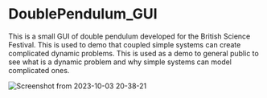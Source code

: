 # DoublePendulum_GUI
This is a small GUI of double pendulum developed for the British Science Festival. This is used to demo that coupled simple systems can create complicated dynamic problems. This is used as a demo to general public to see what is a dynamic problem and why simple systems can model complicated ones.


![Screenshot from 2023-10-03 20-38-21](https://github.com/yz3259/DoublePendulum_GUI/assets/32365838/134d0171-d120-4a4c-8749-b9fd936432bf)
